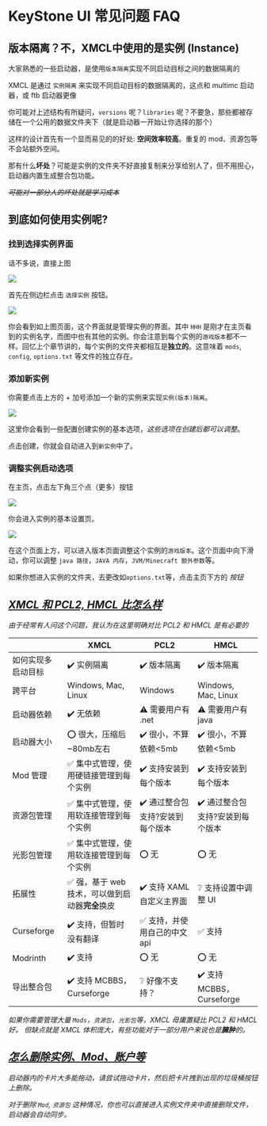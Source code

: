 
<!-- <script setup>
import VanillaProjectTree from '../../src/components/VanillaProjectTree.vue'
import XMCLProjectTree from '../../src/components/XMCLProjectTree.vue'
import CentraProjectTree from '../../src/components/CentraProjectTree.vue'
</script> -->


# KeyStone UI 常见问题 FAQ

## 版本隔离？不，XMCL中使用的是实例 (Instance)

大家熟悉的一些启动器，是使用`版本隔离`实现不同启动目标之间的数据隔离的

<VanillaProjectTree />

XMCL 是通过 `实例隔离` 来实现不同启动目标的数据隔离的，这点和 multimc 启动器，或 ftb 启动器更像

<XMCLProjectTree />

你可能对上述结构有所疑问，`versions` 呢？`libraries` 呢？不要急，那些都被存储在一个<span class="text-4xl font-bold text-sky-400 mx-2">公用的数据文件夹</span>下（就是启动器一开始让你选择的那个）

<CentraProjectTree />

这样的设计首先有一个显而易见的的好处: <span class="text-yellow-300 text-lg">**空间效率较高**</span>。重复的 mod、资源包等不会站额外空间。

那有什么<span class="text-red-300 text-lg">**坏处**？</span>可能是实例的文件夹不好直接复制来分享给别人了，但不用担心，启动器内置生成整合包功能。

<span class="text-dark-100">*~~可能对一部分人的坏处就是学习成本~~*</span>

## 到底如何使用实例呢?

### 找到选择实例界面

话不多说，直接上图

![](./select-instance.png)

首先在侧边栏点击 `选择实例` 按钮。

![](./2022-03-27-16-14-43.png)

你会看到如上图页面，这个界面就是管理实例的界面。其中 `HHH` 是刚才在主页看到的实例名字，而图中也有其他的实例。你会注意到每个实例的`游戏版本`都不一样。回忆上个章节讲的，每个实例的文件夹都相互是<span class="text-2xl mx-1 text-green-300">**独立的**</span>。这意味着 `mods`, `config`, `options.txt` 等文件的独立存在。

### 添加新实例

你需要点击上方的 + 加号添加一个新的实例来实现`实例(版本)隔离`。

![](./2022-03-27-16-22-40.png)

这里你会看到一些配置创建实例的基本选项，*这些选项在创建后都可以调整*。

点击创建，你就会自动进入到`新实例`中了。

### 调整实例启动选项

在主页，点击左下角三个点（更多）按钮

![](./2022-03-27-16-25-24.png)

你会进入实例的基本设置页。

![](./2022-03-27-16-35-29.png)

在这个页面上方，可以进入版本页面调整这个实例的`游戏版本`。这个页面中向下滑动，你可以调整 `java 路径`，`JAVA 内存`，`JVM/Minecraft 额外参数`等。

<div class="text-center text-gray-400 flex w-full items-center justify-center italic gap-2 my-4 ">
如果你想进入实例的文件夹，去更改如<code>options.txt</code>等，点击主页下方的 <i class="ui folder large icon text-white mx-1-2" /> 按钮
</div>



## [XMCL 和 PCL2, HMCL 比怎么样](#compare)

由于经常有人问这个问题，我认为在这里明确对比 PCL2 和 HMCL 是有必要的


|                    | XMCL                                                                                                 | PCL2                                | HMCL                                                                                                   |
| ------------------ | ---------------------------------------------------------------------------------------------------- | ----------------------------------- | ------------------------------------------------------------------------------------------------------ |
| 如何实现多启动目标 | ✔️ 实例隔离                                                                                           | ✔️ 版本隔离                          | ✔️ 版本隔离                                                                                             |
| 跨平台             | <i class="windows icon"></i>Windows, <i class="apple icon"></i>Mac, <i class="ubuntu icon"></i>Linux | <i class="windows icon"></i>Windows | <i class="windows icon"></i>Windows, <i class="apple icon"></i>Mac, <i class="ubuntu icon"></i>Linux |
| 启动器依赖         | ✔️ 无依赖                                                                                             | ⚠️ 需要用户有 .net                   | ⚠️ 需要用户有 java                                                                                      |
| 启动器大小         | ⭕ 很大，压缩后~80mb左右                                                                              | ✔️ 很小，不算依赖<5mb                | ✔️ 很小，不算依赖<5mb                                                                                   |
| Mod 管理           | ✅ 集中式管理，使用硬链接管理到每个实例                                                               | ✔️ 支持安装到每个版本                | ✔️ 支持安装到每个版本                                                                                   |
| 资源包管理         | ✅ 集中式管理，使用软连接管理到每个实例                                                               | ✔️ 通过整合包支持?安装到每个版本     | ✔️ 通过整合包支持?安装到每个版本                                                                        |
| 光影包管理         | ✅ 集中式管理，使用软连接管理到每个实例                                                               | ⭕ 无                                | ⭕ 无                                                                                                   |
| 拓展性             | ✅ 强，基于 web 技术，可以做到启动器**完全**换皮                                                      | ✔️ 支持 XAML 自定义主界面            | ❔ 支持设置中调整 UI                                                                                    |
| Curseforge         | ✔️ 支持，但暂时没有翻译                                                                               | ✅ 支持，并使用自己的中文 api        | ✅ 支持                                                                                                 |
| Modrinth           | ✔️ 支持                                                                                               | ⭕ 无                                | ⭕ 无                                                                                                   |
| 导出整合包         | ✔️ 支持 MCBBS，Curseforge                                                                             | ❔ 好像不支持？                      | ✔️ 支持 MCBBS，Curseforge                                                                               |

如果你需要管理大量 `Mods`，`资源包`，`光影包`等，XMCL 毋庸置疑比 PCL2 和 HMCL 好。
但缺点就是 XMCL 体积庞大，有些功能对于一部分用户来说也是<span class="text-red-600">**臃肿**</span>的。

## [怎么删除实例、Mod、账户等](#怎么删除实例mod账户等)

启动器内的卡片大多能拖动，请尝试拖动卡片，然后把卡片拽到出现的垃圾桶按钮上删除。

对于删除 `Mod`, `资源包` 这种情况，你也可以直接进入实例文件夹中直接删除文件，启动器会<span class="text-green-400 mx-1 text-lg font-bold">自动同步</span>。
